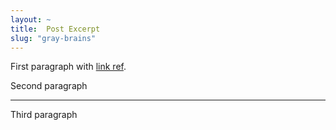 ```yaml
---
layout: ~
title:  Post Excerpt
slug: "gray-brains"
---
```


First paragraph with [link ref][link].

Second paragraph

---

Third paragraph

[link]: http://www.jekyllrb.com/
